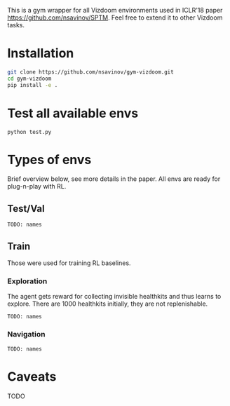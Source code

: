 This is a gym wrapper for all Vizdoom environments used in ICLR'18 paper https://github.com/nsavinov/SPTM. Feel free to extend it to other Vizdoom tasks.

# Installation
```bash
git clone https://github.com/nsavinov/gym-vizdoom.git
cd gym-vizdoom
pip install -e .
```
# Test all available envs
```
python test.py
```
# Types of envs
Brief overview below, see more details in the paper. All envs are ready for plug-n-play with RL.
## Test/Val
```
TODO: names
```
## Train
Those were used for training RL baselines.
### Exploration
The agent gets reward for collecting invisible healthkits and thus learns to explore. There are 1000 healthkits initially, they are not replenishable. 
```
TODO: names
```
### Navigation
```
TODO: names
```
# Caveats
TODO

